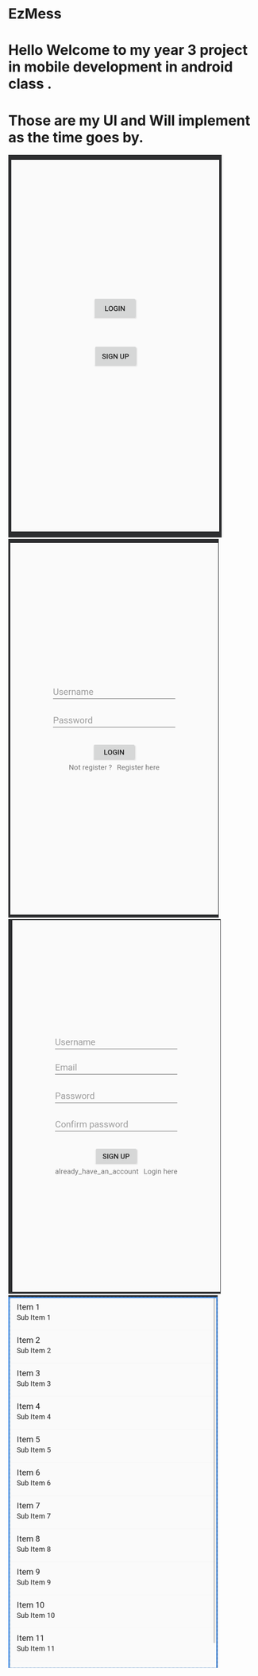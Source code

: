 # EzMess
# Hello Welcome to my year 3 project in mobile development in android class .
# Those are my UI and Will implement as the time goes by. 
![End Banner](https://github.com/TeLoardBruh/EzMess/blob/master/EzMess/UI_viewer/welcome_page.png)
![End Banner](https://github.com/TeLoardBruh/EzMess/blob/master/EzMess/UI_viewer/login.png)
![End Banner](https://github.com/TeLoardBruh/EzMess/blob/master/EzMess/UI_viewer/signUp_page.png)
![End Banner](https://github.com/TeLoardBruh/EzMess/blob/master/EzMess/UI_viewer/homePage.png)